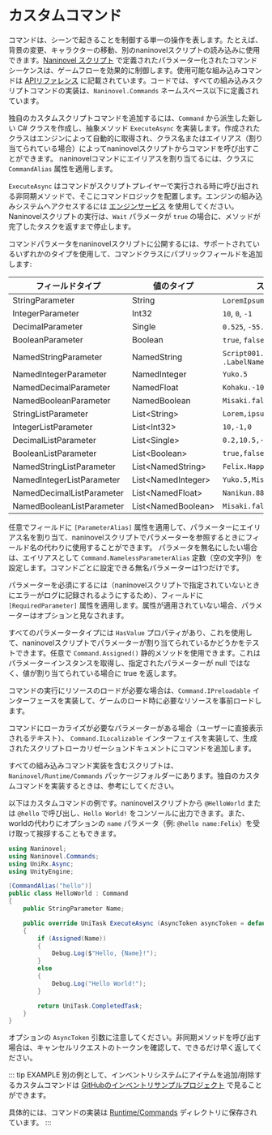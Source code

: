 # カスタムコマンド

コマンドは、シーンで起きることを制御する単一の操作を表します。たとえば、背景の変更、キャラクターの移動、別のnaninovelスクリプトの読み込みに使用できます。[Naninovel スクリプト](/ja/guide/naninovel-scripts) で定義されたパラメーター化されたコマンドシーケンスは、ゲームフローを効果的に制御します。使用可能な組み込みコマンドは [APIリファレンス](/ja/api/) に記載されています。コードでは、すべての組み込みスクリプトコマンドの実装は、`Naninovel.Commands` ネームスペース以下に定義されています。

独自のカスタムスクリプトコマンドを追加するには、`Command` から派生した新しい C# クラスを作成し、抽象メソッド `ExecuteAsync` を実装します。作成されたクラスはエンジンによって自動的に取得され、クラス名またはエイリアス（割り当てられている場合）によってnaninovelスクリプトからコマンドを呼び出すことができます。 naninovelコマンドにエイリアスを割り当てるには、クラスに `CommandAlias` 属性を適用します。

`ExecuteAsync` はコマンドがスクリプトプレイヤーで実行される時に呼び出される非同期メソッドで、そこにコマンドロジックを配置します。エンジンの組み込みシステムへアクセスするには [エンジンサービス](/ja/guide/engine-services) を使用してください。Naninovelスクリプトの実行は、`Wait` パラメータが `true` の場合に、メソッドが完了したタスクを返すまで停止します。

コマンドパラメータをnaninovelスクリプトに公開するには、サポートされているいずれかのタイプを使用して、コマンドクラスにパブリックフィールドを追加します:

フィールドタイプ | 値のタイプ | スクリプト例
--- | --- | ---
StringParameter | String | `LoremIpsum`, `"Lorem ipsum"`
IntegerParameter | Int32 | `10`, `0`, `-1`
DecimalParameter | Single | `0.525`, `-55.1`
BooleanParameter | Boolean | `true`, `false`
NamedStringParameter | NamedString |  `Script001.LabelName`, `.LabelName`
NamedIntegerParameter | NamedInteger | `Yuko.5`
NamedDecimalParameter | NamedFloat | `Kohaku.-10.25`
NamedBooleanParameter | NamedBoolean | `Misaki.false`
StringListParameter | List&lt;String> | `Lorem,ipsum,"doler sit amet"`
IntegerListParameter | List&lt;Int32> | `10,-1,0`
DecimalListParameter | List&lt;Single> | `0.2,10.5,-88.99`
BooleanListParameter | List&lt;Boolean> | `true,false,true`
NamedStringListParameter | List&lt;NamedString> | `Felix.Happy,Jenna.Confidence`
NamedIntegerListParameter | List&lt;NamedInteger> | `Yuko.5,Misaki.-8`
NamedDecimalListParameter | List&lt;NamedFloat> | `Nanikun.88.99,Yuko.-5.1`
NamedBooleanListParameter | List&lt;NamedBoolean> | `Misaki.false,Kohaku.true`

任意でフィールドに `[ParameterAlias]` 属性を適用して、パラメーターにエイリアス名を割り当て、naninovelスクリプトでパラメーターを参照するときにフィールド名の代わりに使用することができます。 パラメータを無名にしたい場合は、エイリアスとして `Command.NamelessParameterAlias` 定数（空の文字列）を設定します。コマンドごとに設定できる無名パラメーターは1つだけです。

パラメーターを必須にするには（naninovelスクリプトで指定されていないときにエラーがログに記録されるようにするため）、フィールドに `[RequiredParameter]` 属性を適用します。属性が適用されていない場合、パラメーターはオプションと見なされます。

すべてのパラメータータイプには `HasValue` プロパティがあり、これを使用して、naninovelスクリプトでパラメーターが割り当てられているかどうかをテストできます。任意で `Command.Assigned()` 静的メソッドを使用できます。これはパラメーターインスタンスを取得し、指定されたパラメーターが null ではなく、値が割り当てられている場合に true を返します。

コマンドの実行にリソースのロードが必要な場合は、`Command.IPreloadable` インターフェースを実装して、ゲームのロード時に必要なリソースを事前ロードします。

コマンドにローカライズが必要なパラメーターがある場合（ユーザーに直接表示されるテキスト）、  `Command.ILocalizable` インターフェイスを実装して、生成されたスクリプトローカリゼーションドキュメントにコマンドを追加します。

すべての組み込みコマンド実装を含むスクリプトは、`Naninovel/Runtime/Commands` パッケージフォルダーにあります。独自のカスタムコマンドを実装するときは、参考にしてください。

以下はカスタムコマンドの例です。naninovelスクリプトから `@HelloWorld` または `@hello` で呼び出し、`Hello World!` をコンソールに出力できます。また、worldの代わりにオプションの `name` パラメータ（例: `@hello name:Felix`）を受け取って挨拶することもできます。

```csharp
using Naninovel;
using Naninovel.Commands;
using UniRx.Async;
using UnityEngine;

[CommandAlias("hello")]
public class HelloWorld : Command
{
    public StringParameter Name;

    public override UniTask ExecuteAsync (AsyncToken asyncToken = default)
    {
        if (Assigned(Name))
        {
            Debug.Log($"Hello, {Name}!");
        }
        else
        {
            Debug.Log("Hello World!");
        }

        return UniTask.CompletedTask;
    }
}
```

オプションの `AsyncToken` 引数に注意してください。非同期メソッドを呼び出す場合は、キャンセルリクエストのトークンを確認して、できるだけ早く返してください。

::: tip EXAMPLE
別の例として、インベントリシステムにアイテムを追加/削除するカスタムコマンドは [GitHubのインベントリサンプルプロジェクト](https://github.com/Naninovel/Inventory) で見ることができます。

具体的には、コマンドの実装は [Runtime/Commands](https://github.com/Naninovel/Inventory/tree/master/Assets/NaninovelInventory/Runtime/Commands) ディレクトリに保存されています。
:::
